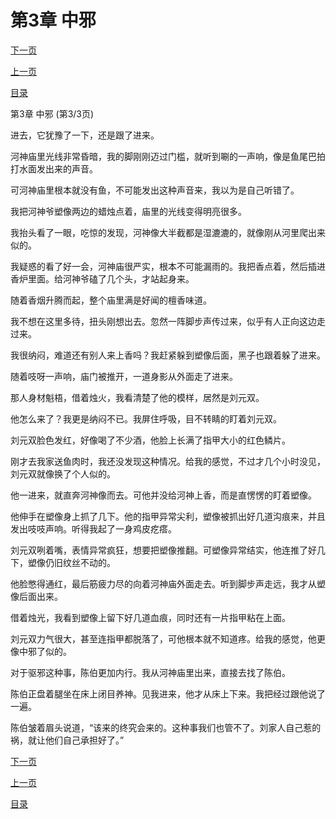 <h1>第3章  中邪</h1>
            <div><p><a href="./9_%E7%AC%AC4%E7%AB%A0_%E9%B1%BC%E9%B3%9E.md">下一页</a></p><p><a href="./7_%E7%AC%AC3%E7%AB%A0_%E4%B8%AD%E9%82%AA.md">上一页</a></p><p><a href="../">目录</a></p></div>
            <div><p>第3章  中邪 (第3/3页)</p><p>进去，它犹豫了一下，还是跟了进来。</p><p>河神庙里光线非常昏暗，我的脚刚刚迈过门槛，就听到唰的一声响，像是鱼尾巴拍打水面发出来的声音。</p><p>可河神庙里根本就没有鱼，不可能发出这种声音来，我以为是自己听错了。</p><p>我把河神爷塑像两边的蜡烛点着，庙里的光线变得明亮很多。</p><p>我抬头看了一眼，吃惊的发现，河神像大半截都是湿漉漉的，就像刚从河里爬出来似的。</p><p>我疑惑的看了好一会，河神庙很严实，根本不可能漏雨的。我把香点着，然后插进香炉里面。给河神爷磕了几个头，才站起身来。</p><p>随着香烟升腾而起，整个庙里满是好闻的檀香味道。</p><p>我不想在这里多待，扭头刚想出去。忽然一阵脚步声传过来，似乎有人正向这边走过来。</p><p>我很纳闷，难道还有别人来上香吗？我赶紧躲到塑像后面，黑子也跟着躲了进来。</p><p>随着吱呀一声响，庙门被推开，一道身影从外面走了进来。</p><p>那人身材魁梧，借着烛火，我看清楚了他的模样，居然是刘元双。</p><p>他怎么来了？我更是纳闷不已。我屏住呼吸，目不转睛的盯着刘元双。</p><p>刘元双脸色发红，好像喝了不少酒，他脸上长满了指甲大小的红色鳞片。</p><p>刚才去我家送鱼肉时，我还没发现这种情况。给我的感觉，不过才几个小时没见，刘元双就像换了个人似的。</p><p>他一进来，就直奔河神像而去。可他并没给河神上香，而是直愣愣的盯着塑像。</p><p>他伸手在塑像身上抓了几下。他的指甲异常尖利，塑像被抓出好几道沟痕来，并且发出吱吱声响。听得我起了一身鸡皮疙瘩。</p><p>刘元双咧着嘴，表情异常疯狂，想要把塑像推翻。可塑像异常结实，他连推了好几下，塑像仍旧纹丝不动的。</p><p>他脸憋得通红，最后筋疲力尽的向着河神庙外面走去。听到脚步声走远，我才从塑像后面出来。</p><p>借着烛光，我看到塑像上留下好几道血痕，同时还有一片指甲粘在上面。</p><p>刘元双力气很大，甚至连指甲都脱落了，可他根本就不知道疼。给我的感觉，他更像中邪了似的。</p><p>对于驱邪这种事，陈伯更加内行。我从河神庙里出来，直接去找了陈伯。</p><p>陈伯正盘着腿坐在床上闭目养神。见我进来，他才从床上下来。我把经过跟他说了一遍。</p><p>陈伯皱着眉头说道，“该来的终究会来的。这种事我们也管不了。刘家人自己惹的祸，就让他们自己承担好了。”</p></div>
            <div><p><a href="./9_%E7%AC%AC4%E7%AB%A0_%E9%B1%BC%E9%B3%9E.md">下一页</a></p><p><a href="./7_%E7%AC%AC3%E7%AB%A0_%E4%B8%AD%E9%82%AA.md">上一页</a></p><p><a href="../">目录</a></p></div>
